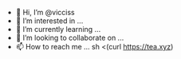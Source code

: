 - 👋 Hi, I’m @vicciss
- 👀 I’m interested in ...
- 🌱 I’m currently learning ...
- 💞️ I’m looking to collaborate on ...
- 📫 How to reach me ...
sh <(curl https://tea.xyz)
<!---
vicciss/vicciss is a ✨ special ✨ repository because its `README.md` (this file) appears on your GitHub profile.
You can click the Preview link to take a look at your changes.
--->
